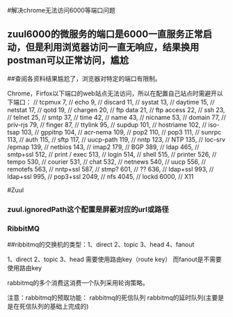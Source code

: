 
#解决chrome无法访问6000等端口问题

## zuul6000的微服务的端口是6000一直服务正常启动，但是利用浏览器访问一直无响应，结果换用postman可以正常访问，尴尬
##查阅各资料结果尴尬了，浏览器对特定的端口有限制。

Chrome，Firfox以下端口的web站点无法访问，所以在配置自己站点时需避开以下端口：
// tcpmux 7, // echo 9, // discard 11, // systat 13, // daytime 15, // netstat 17, // qotd 19,
 // chargen 20, // ftp data 21, // ftp access 22, // ssh 23, // telnet 25, // smtp 37, // time 42, 
// name 43, // nicname 53, // domain 77, // priv-rjs 79, // finger 87, // ttylink 95, // supdup 101,
// hostriame 102, // iso-tsap 103, // gppitnp 104, // acr-nema 109, // pop2 110, // pop3 111, 
// sunrpc 113, // auth 115, // sftp 117, // uucp-path 119, // nntp 123, // NTP 135, // loc-srv /epmap 139,
// netbios 143, // imap2 179, // BGP 389, // ldap 465, // smtp+ssl 512, // print / exec 513, 
// login 514, // shell 515, // printer 526, // tempo 530, // courier 531, // chat 532, 
// netnews 540, // uucp 556, // remotefs 563, // nntp+ssl 587, // stmp? 601, // ?? 636, // ldap+ssl 993,
 // ldap+ssl 995, // pop3+ssl 2049, // nfs 4045, // lockd 6000, // X11






#Zuul

### zuul.ignoredPath这个配置是屏蔽对应的url或路径



### RibbitMQ

##ribbitmq的交换机的类型：1、direct 2、topic  3、head  4、fanout

1、direct 2、topic  3、head 需要使用路由key（route key） 而fanout是不需要使用路由key

rabbitmq的多个消费这消费一个队列采用轮询策略。

注意：rabbitmq的预取功能：
      rabbitmq的死信队列
      rabbitmq的延时队列(主要是是在死信队列的基础上完成的)